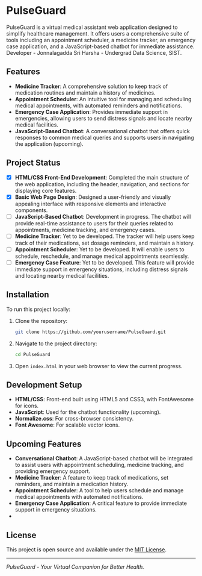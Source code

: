# PulseGuard

PulseGuard is a virtual medical assistant web application designed to simplify healthcare management. It offers users a comprehensive suite of tools including an appointment scheduler, a medicine tracker, an emergency case application, and a JavaScript-based chatbot for immediate assistance.
Developer - Jonnalagadda Sri Harsha - Undergrad Data Science, SIST.
## Features

- **Medicine Tracker**: A comprehensive solution to keep track of medication routines and maintain a history of medicines.
- **Appointment Scheduler**: An intuitive tool for managing and scheduling medical appointments, with automated reminders and notifications.
- **Emergency Case Application**: Provides immediate support in emergencies, allowing users to send distress signals and locate nearby medical facilities.
- **JavaScript-Based Chatbot**: A conversational chatbot that offers quick responses to common medical queries and supports users in navigating the application (upcoming).

## Project Status

- [x] **HTML/CSS Front-End Development**: Completed the main structure of the web application, including the header, navigation, and sections for displaying core features.
- [x] **Basic Web Page Design**: Designed a user-friendly and visually appealing interface with responsive elements and interactive components.
- [ ] **JavaScript-Based Chatbot**: Development in progress. The chatbot will provide real-time assistance to users for their queries related to appointments, medicine tracking, and emergency cases.
- [ ] **Medicine Tracker**: Yet to be developed. The tracker will help users keep track of their medications, set dosage reminders, and maintain a history.
- [ ] **Appointment Scheduler**: Yet to be developed. It will enable users to schedule, reschedule, and manage medical appointments seamlessly.
- [ ] **Emergency Case Feature**: Yet to be developed. This feature will provide immediate support in emergency situations, including distress signals and locating nearby medical facilities.

## Installation

To run this project locally:

1. Clone the repository:
    ```bash
    git clone https://github.com/yourusername/PulseGuard.git
    ```

2. Navigate to the project directory:
    ```bash
    cd PulseGuard
    ```

3. Open `index.html` in your web browser to view the current progress.

## Development Setup

- **HTML/CSS**: Front-end built using HTML5 and CSS3, with FontAwesome for icons.
- **JavaScript**: Used for the chatbot functionality (upcoming).
- **Normalize.css**: For cross-browser consistency.
- **Font Awesome**: For scalable vector icons.

## Upcoming Features

- **Conversational Chatbot**: A JavaScript-based chatbot will be integrated to assist users with appointment scheduling, medicine tracking, and providing emergency support.
- **Medicine Tracker**: A feature to keep track of medications, set reminders, and maintain a medication history.
- **Appointment Scheduler**: A tool to help users schedule and manage medical appointments with automated notifications.
- **Emergency Case Application**: A critical feature to provide immediate support in emergency situations.
- 
## License

This project is open source and available under the [MIT License](LICENSE).

---

*PulseGuard - Your Virtual Companion for Better Health.*
